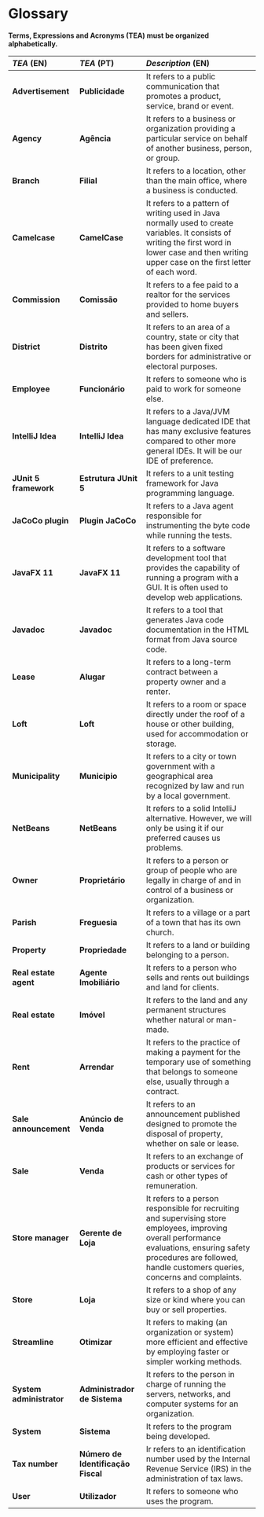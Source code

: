 # Glossary

**Terms, Expressions and Acronyms (TEA) must be organized alphabetically.**

| **_TEA_** (EN)           | **_TEA_** (PT)                     | **_Description_** (EN)                                                                                                                                                                                                   |                                       
|:-------------------------|:-----------------------------------|:-------------------------------------------------------------------------------------------------------------------------------------------------------------------------------------------------------------------------|
| **Advertisement**        | **Publicidade**                    | It refers to a public communication that promotes a product, service, brand or event.                                                                                                                                    |
| **Agency**               | **Agência**                        | It refers to a business or organization providing a particular service on behalf of another business, person, or group.                                                                                                  |
| **Branch**               | **Filial**                         | It refers to a location, other than the main office, where a business is conducted.                                                                                                                                      |                                                                                          |
| **Camelcase**            | **CamelCase**                      | It refers to a pattern of writing used in Java normally used to create variables. It consists of writing the first word in lower case and then writing upper case on the first letter of each word.                      |
| **Commission**           | **Comissão**                       | It refers to a fee paid to a realtor for the services provided to home buyers and sellers.                                                                                                                               |
| **District**             | **Distrito**                       | It refers to an area of a country, state or city that has been given fixed borders for administrative or electoral purposes.                                                                                             |
| **Employee**             | **Funcionário**                    | It refers to someone who is paid to work for someone else.                                                                                                                                                               |
| **IntelliJ Idea**        | **IntelliJ Idea**                  | It refers to a Java/JVM language dedicated IDE that has many exclusive features compared to other more general IDEs. It will be our IDE of preference.                                                                   |
| **JUnit 5 framework**    | **Estrutura JUnit 5**              | It refers to a unit testing framework for Java programming language.                                                                                                                                                     |
| **JaCoCo plugin**        | **Plugin JaCoCo**                  | It refers to a Java agent responsible for instrumenting the byte code while running the tests.                                                                                                                           |
| **JavaFX 11**            | **JavaFX 11**                      | It refers to a software development tool that provides the capability of running a program with a GUI. It is often used to develop web applications.                                                                     |
| **Javadoc**              | **Javadoc**                        | It refers to a tool that generates Java code documentation in the HTML format from Java source code.                                                                                                                     |
| **Lease**                | **Alugar**                         | It refers to a long-term contract between a property owner and a renter.                                                                                                                                                 |
| **Loft**                 | **Loft**                           | It refers to a room or space directly under the roof of a house or other building, used for accommodation or storage.                                                                                                    |
| **Municipality**         | **Municipio**                      | It refers to a city or town government with a geographical area recognized by law and run by a local government.                                                                                                         |
| **NetBeans**             | **NetBeans**                       | It refers to a solid IntelliJ alternative. However, we will only be using it if our preferred causes us problems.                                                                                                        |
| **Owner**                | **Proprietário**                   | It refers to a person or group of people who are legally in charge of and in control of a business or organization.                                                                                                      |
| **Parish**               | **Freguesia**                      | It refers to a village or a part of a town that has its own church.                                                                                                                                                      |
| **Property**             | **Propriedade**                    | It refers to a land or building belonging to a person.                                                                                                                                                                   |
| **Real estate agent**    | **Agente Imobiliário**             | It refers to a person who sells and rents out buildings and land for clients.                                                                                                                                            |
| **Real estate**          | **Imóvel**                         | It refers to the land and any permanent structures whether natural or man-made.                                                                                                                                          |
| **Rent**                 | **Arrendar**                       | It refers to the practice of making a payment for the temporary use of something that belongs to someone else, usually through a contract.                                                                               |
| **Sale announcement**    | **Anúncio de Venda**               | It refers to an announcement published designed to promote the disposal of property, whether on sale or lease.                                                                                                           |
| **Sale**                 | **Venda**                          | It refers to an exchange of products or services for cash or other types of remuneration.                                                                                                                                |
| **Store manager**        | **Gerente de Loja**                | It refers to a person responsible for recruiting and supervising store employees, improving overall performance evaluations, ensuring safety procedures are followed, handle customers queries, concerns and complaints. |
| **Store**                | **Loja**                           | It refers to a shop of any size or kind where you can buy or sell properties.                                                                                                                                            |
| **Streamline**           | **Otimizar**                       | It refers to making (an organization or system) more efficient and effective by employing faster or simpler working methods.                                                                                             |
| **System administrator** | **Administrador de Sistema**       | It refers to the person in charge of running the servers, networks, and computer systems for an organization.                                                                                                            |
| **System**               | **Sistema**                        | It refers to the program being developed.                                                                                                                                                                                |
| **Tax number**           | **Número de Identificação Fiscal** | Ir refers to an identification number used by the Internal Revenue Service (IRS) in the administration of tax laws.                                                                                                      |
| **User**                 | **Utilizador**                     | It refers to someone who uses the program.                                                                                                                                                                               |








